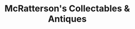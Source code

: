 ---
title: "McRatterson's Collectables & Antiques"
url: /kintore/mcrattersons-collectables-and-antiques/
shop: antiques
---